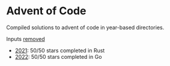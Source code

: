 # Advent of Code

Compiled solutions to advent of code in year-based directories.

Inputs [removed](https://twitter.com/ericwastl/status/1465805354214830081)

- [2021](./2021/): 50/50 stars completed in Rust
- [2022](./2022/): 50/50 stars completed in Go
